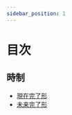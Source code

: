 ```yaml
---
sidebar_position: 1
---
```


# 目次

## 時制
- [現在完了形](./tense/present-perfect)
- [未来完了形](./tense/future-perfect)
